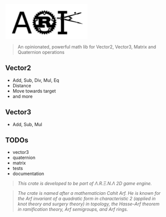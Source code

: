 ![](./misc/arf.png)

> An opinionated, powerful math lib for Vector2, Vector3, Matrix and Quaternion operations

## Vector2

- Add, Sub, Div, Mul, Eq
- Distance
- Move towards target
- and more

## Vector3
- Add, Sub, Mul

## TODOs

- vector3
- quaternion
- matrix
- tests
- documentation

> _This crate is developed to be part of Λ.R.Ξ.N.Λ 2D game engine._

> _The crate is named after a mathematician Cahit Arf. He is known for the Arf invariant of a quadratic form
> in characteristic 2 (applied in knot theory and surgery theory) in topology, the Hasse–Arf theorem
> in ramification theory, Arf semigroups, and Arf rings._
